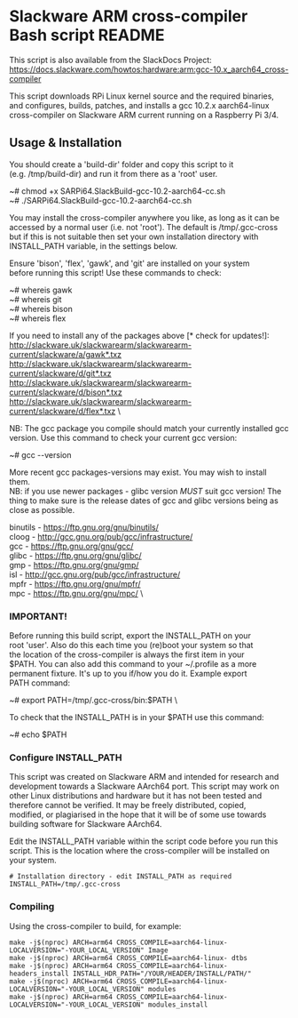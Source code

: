 # Slackware ARM cross-compiler Bash script README

This script is also available from the SlackDocs Project: \
https://docs.slackware.com/howtos:hardware:arm:gcc-10.x_aarch64_cross-compiler

This script downloads RPi Linux kernel source and the required binaries, \
and configures, builds, patches, and installs a gcc 10.2.x aarch64-linux \
cross-compiler on Slackware ARM current running on a Raspberry Pi 3/4.

## Usage & Installation ###
You should create a 'build-dir' folder and copy this script to it \
(e.g. /tmp/build-dir) and run it from there as a 'root' user. 

~# chmod +x SARPi64.SlackBuild-gcc-10.2-aarch64-cc.sh \
~# ./SARPi64.SlackBuild-gcc-10.2-aarch64-cc.sh

You may install the cross-compiler anywhere you like, as long as it can be \
accessed by a normal user (i.e. not 'root'). The default is /tmp/.gcc-cross \
but if this is not suitable then set your own installation directory with \
INSTALL_PATH variable, in the settings below.  

Ensure 'bison', 'flex', 'gawk', and 'git' are installed on your system \
before running this script! Use these commands to check:

~# whereis gawk \
~# whereis git \
~# whereis bison \
~# whereis flex

If you need to install any of the packages above [* check for updates!]: \
http://slackware.uk/slackwarearm/slackwarearm-current/slackware/a/gawk*.txz \
http://slackware.uk/slackwarearm/slackwarearm-current/slackware/d/git*.txz \
http://slackware.uk/slackwarearm/slackwarearm-current/slackware/d/bison*.txz \
http://slackware.uk/slackwarearm/slackwarearm-current/slackware/d/flex*.txz \

NB: The gcc package you compile should match your currently installed gcc \
version. Use this command to check your current gcc version:

~# gcc --version

More recent gcc packages-versions may exist. You may wish to install them. \
NB: if you use newer packages - glibc version _MUST_ suit gcc version! The \
thing to make sure is the release dates of gcc and glibc versions being as \
close as possible.

binutils - https://ftp.gnu.org/gnu/binutils/ \
cloog - http://gcc.gnu.org/pub/gcc/infrastructure/ \
gcc - https://ftp.gnu.org/gnu/gcc/ \
glibc - https://ftp.gnu.org/gnu/glibc/ \
gmp - https://ftp.gnu.org/gnu/gmp/ \
isl - http://gcc.gnu.org/pub/gcc/infrastructure/ \
mpfr - https://ftp.gnu.org/gnu/mpfr/ \
mpc - https://ftp.gnu.org/gnu/mpc/ \
 
 ### IMPORTANT! ### 
Before running this build script, export the INSTALL_PATH on your \
root 'user'. Also do this each time you (re)boot your system so that \
the location of the cross-compiler is always the first item in your \
$PATH. You can also add this command to your ~/.profile as a more \
permanent fixture. It's up to you if/how you do it. Example export \
PATH command: 

~# export PATH=/tmp/.gcc-cross/bin:$PATH \

To check that the INSTALL_PATH is in your $PATH use this command: 

~# echo $PATH

 ### Configure INSTALL_PATH ### 
This script was created on Slackware ARM and intended for research and \
development towards a Slackware AArch64 port. This script may work on \
other Linux distributions and hardware but it has not been tested and \
therefore cannot be verified. It may be freely distributed, copied, \
modified, or plagiarised in the hope that it will be of some use towards \
building software for Slackware AArch64. 

Edit the INSTALL_PATH variable within the script code before you run this \
script. This is the location where the cross-compiler will be installed on \
your system.
```
# Installation directory - edit INSTALL_PATH as required
INSTALL_PATH=/tmp/.gcc-cross
```
 ### Compiling ### 
 
 Using the cross-compiler to build, for example:
 ```
 make -j$(nproc) ARCH=arm64 CROSS_COMPILE=aarch64-linux- LOCALVERSION="-YOUR_LOCAL_VERSION" Image
 make -j$(nproc) ARCH=arm64 CROSS_COMPILE=aarch64-linux- dtbs
 make -j$(nproc) ARCH=arm64 CROSS_COMPILE=aarch64-linux- headers_install INSTALL_HDR_PATH="/YOUR/HEADER/INSTALL/PATH/"
 make -j$(nproc) ARCH=arm64 CROSS_COMPILE=aarch64-linux- LOCALVERSION="-YOUR_LOCAL_VERSION" modules
 make -j$(nproc) ARCH=arm64 CROSS_COMPILE=aarch64-linux- LOCALVERSION="-YOUR_LOCAL_VERSION" modules_install
 ```
